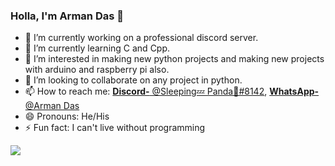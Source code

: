 ### Holla, I'm Arman Das 👋

<!--
**bunny-k28/bunny-k28** is a ✨ _special_ ✨ repository because its `README.md` (this file) appears on your GitHub profile.
-->

- 🔭 I’m currently working on a professional discord server.
- 🌱 I’m currently learning C and Cpp.
- 👀 I’m interested in making new python projects and making new projects with arduino and raspberry pi also.
- 👯 I’m looking to collaborate on any project in python.
- 📫 How to reach me: [__Discord-__ @Sleeping💤 Panda🐼#8142](https://discord.com/channels/@me/709053531910438982),  [__WhatsApp-__ @Arman Das](https://wa.link/jennv4)
- 😄 Pronouns: He/His
- ⚡ Fun fact: I can't live without programming


<img src="https://github-readme-stats.vercel.app/api?username=bunny-k28&&show_icons=true&title_color=ffffff&icon_color=bb2acf&text_color=daf7dc&bg_color=191919">
<!-- 
- 🤔 I’m looking for help with ...
- 💬 Ask me about ... 
-->
